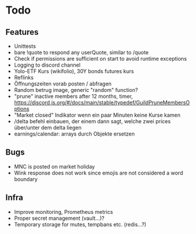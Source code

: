 # Todo

## Features

* Unittests
* bare !quote to respond any userQuote, similar to /quote
* Check if permissions are sufficient on start to avoid runtime exceptions
* Logging to discord channel
* Yolo-ETF Kurs (wikifolio), 30Y bonds futures kurs
* Reflinks
* Öffnungszeiten vorab posten / abfragen
* Random betrug image, generic "random" function?
* "prune" inactive members after 12 months, timer, <https://discord.js.org/#/docs/main/stable/typedef/GuildPruneMembersOptions>
* "Market closed" Indikator wenn ein paar Minuten keine Kurse kamen
* /delta <symbol> <dte> befehl einbauen, der einem dann sagt, welche zwei prices über/unter dem delta liegen
* earnings/calendar: arrays durch Objekte ersetzen

## Bugs

* MNC is posted on market holiday
* Wink response does not work since emojis are not considered a word boundary

## Infra

* Improve monitoring, Prometheus metrics
* Proper secret management (vault...)?
* Temporary storage for mutes, tempbans etc. (redis...?)
